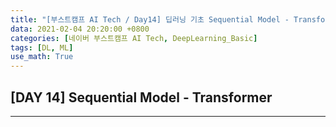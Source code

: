 ```yaml
---
title: "[부스트캠프 AI Tech / Day14] 딥러닝 기초 Sequential Model - Transformer"
data: 2021-02-04 20:20:00 +0800
categories: [네이버 부스트캠프 AI Tech, DeepLearning_Basic]
tags: [DL, ML]
use_math: True
---
```



## **[DAY 14] Sequential Model - Transformer**

---
